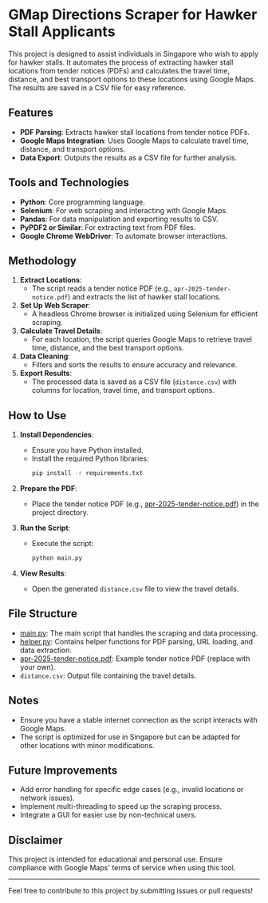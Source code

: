 # GMap Directions Scraper for Hawker Stall Applicants

This project is designed to assist individuals in Singapore who wish to apply for hawker stalls. It automates the process of extracting hawker stall locations from tender notices (PDFs) and calculates the travel time, distance, and best transport options to these locations using Google Maps. The results are saved in a CSV file for easy reference.

## Features

- **PDF Parsing**: Extracts hawker stall locations from tender notice PDFs.
- **Google Maps Integration**: Uses Google Maps to calculate travel time, distance, and transport options.
- **Data Export**: Outputs the results as a CSV file for further analysis.

## Tools and Technologies

- **Python**: Core programming language.
- **Selenium**: For web scraping and interacting with Google Maps.
- **Pandas**: For data manipulation and exporting results to CSV.
- **PyPDF2 or Similar**: For extracting text from PDF files.
- **Google Chrome WebDriver**: To automate browser interactions.

## Methodology

1. **Extract Locations**:
   - The script reads a tender notice PDF (e.g., `apr-2025-tender-notice.pdf`) and extracts the list of hawker stall locations.
2. **Set Up Web Scraper**:
   - A headless Chrome browser is initialized using Selenium for efficient scraping.
3. **Calculate Travel Details**:
   - For each location, the script queries Google Maps to retrieve travel time, distance, and the best transport options.
4. **Data Cleaning**:
   - Filters and sorts the results to ensure accuracy and relevance.
5. **Export Results**:
   - The processed data is saved as a CSV file (`distance.csv`) with columns for location, travel time, and transport options.

## How to Use

1. **Install Dependencies**:

   - Ensure you have Python installed.
   - Install the required Python libraries:
     ```bash
     pip install -r requirements.txt
     ```
2. **Prepare the PDF**:

   - Place the tender notice PDF (e.g., [apr-2025-tender-notice.pdf](http://_vscodecontentref_/1)) in the project directory.
3. **Run the Script**:

   - Execute the script:
     ```bash
     python main.py
     ```
4. **View Results**:

   - Open the generated `distance.csv` file to view the travel details.

## File Structure

- [main.py](http://_vscodecontentref_/2): The main script that handles the scraping and data processing.
- [helper.py](http://_vscodecontentref_/3): Contains helper functions for PDF parsing, URL loading, and data extraction.
- [apr-2025-tender-notice.pdf](http://_vscodecontentref_/4): Example tender notice PDF (replace with your own).
- `distance.csv`: Output file containing the travel details.

## Notes

- Ensure you have a stable internet connection as the script interacts with Google Maps.
- The script is optimized for use in Singapore but can be adapted for other locations with minor modifications.

## Future Improvements

- Add error handling for specific edge cases (e.g., invalid locations or network issues).
- Implement multi-threading to speed up the scraping process.
- Integrate a GUI for easier use by non-technical users.

## Disclaimer

This project is intended for educational and personal use. Ensure compliance with Google Maps' terms of service when using this tool.

---

Feel free to contribute to this project by submitting issues or pull requests!

